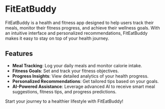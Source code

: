 # FitEatBuddy
FitEatBuddy is a health and fitness app designed to help users track their meals, monitor their fitness progress, 
and achieve their wellness goals. With an intuitive interface and personalized recommendations, FitEatBuddy makes 
it easy to stay on top of your health journey.

## Features
- **Meal Tracking**: Log your daily meals and monitor calorie intake.
- **Fitness Goals**: Set and track your fitness objectives.
- **Progress Insights**: View detailed analytics of your health progress.
- **Personalized Recommendations**: Get tailored tips based on your goals.
- **AI-Powered Assistance**: Leverage advanced AI to receive smart meal suggestions, fitness tips, and progress predictions.

Start your journey to a healthier lifestyle with FitEatBuddy!
